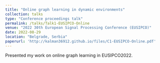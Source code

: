 ```yaml
---
title: "Online graph learning in dynamic environments"
collection: talks
type: "Conference proceedings talk"
permalink: /talks/Talk1-EUSIPCO-Online
venue: "2022 30th European Signal Processing Conference (EUSIPCO)"
date: 2022-08-29
location: "Belgrade, Serbia"
paperurl: 'http://kalman36912.github.io/files/C1-EUSIPCO-Online.pdf'
---
```


Presented my work on online graph learning in EUSIPCO2022.
